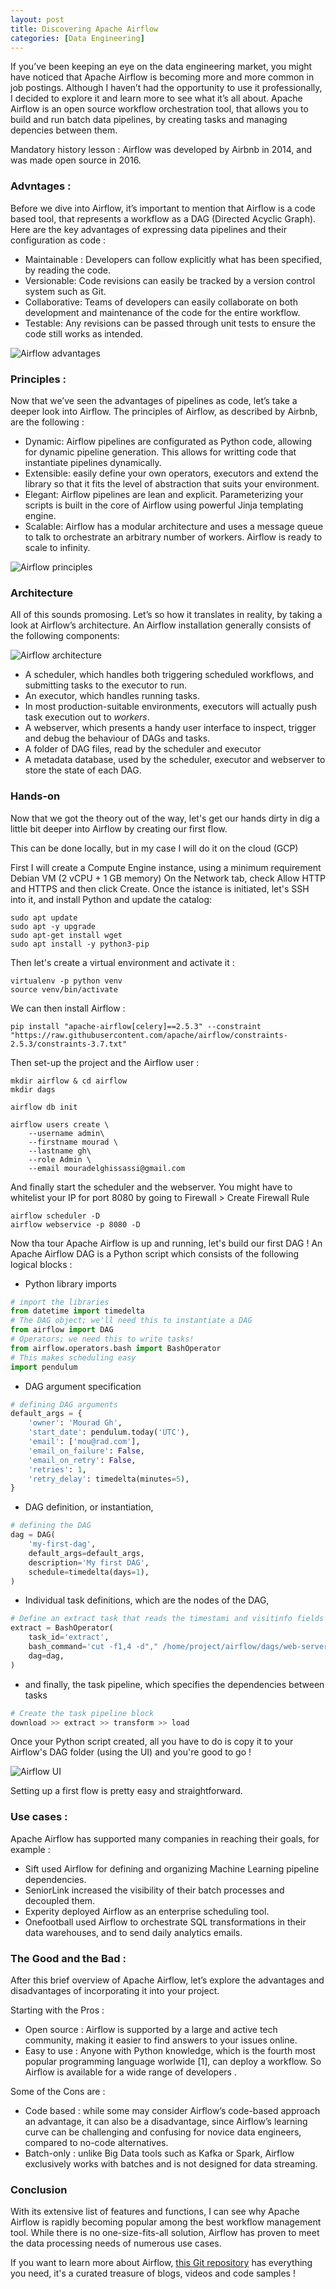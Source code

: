 ```yaml
---
layout: post
title: Discovering Apache Airflow
categories: [Data Engineering]
---
```


If you’ve been keeping an eye on the data engineering market, you might have noticed that Apache Airflow is becoming more and more common in job postings.
Although I haven’t had the opportunity to use it professionally, I decided to explore it and learn more to see what it’s all about.
Apache Airflow is an open source workflow orchestration tool, that allows you to build and run batch data pipelines, by creating tasks and managing depencies between them.

Mandatory history lesson : Airflow was developed by Airbnb in 2014, and was made open source in 2016.

### Advntages :
Before we dive into Airflow, it’s important to mention that Airflow is a code based tool, that represents a workflow as a DAG (Directed Acyclic Graph). Here are the key advantages of expressing data pipelines and their configuration as code :

- Maintainable : Developers can follow explicitly what has been specified, by reading the code.
- Versionable: Code revisions can easily be tracked by a version control system such as Git.
- Collaborative: Teams of developers can easily collaborate on both development and maintenance of the code for the entire workflow.
- Testable: Any revisions can be passed through unit tests to ensure the code still works as intended.

![Airflow advantages](/images/posts/2025/01/airflow-advantages.png)

### Principles :
Now that we’ve seen the advantages of pipelines as code, let’s take a deeper look into Airflow. The principles of Airflow, as described by Airbnb, are the following :

- Dynamic: Airflow pipelines are configurated as Python code, allowing for dynamic pipeline generation. This allows for writting code that instantiate pipelines dynamically.
- Extensible: easily define your own operators, executors and extend the library so that it fits the level of abstraction that suits your environment.
- Elegant: Airflow pipelines are lean and explicit. Parameterizing your scripts is built in the core of Airflow using powerful Jinja templating engine.
- Scalable: Airflow has a modular architecture and uses a message queue to talk to orchestrate an arbitrary number of workers. Airflow is ready to scale to infinity.

![Airflow principles](/images/posts/2025/01/airflow-principles.png)

### Architecture
All of this sounds promosing. Let’s so how it translates in reality, by taking a look at Airflow’s architecture. An Airflow installation generally consists of the following components:

![Airflow architecture](/images/posts/2025/01/airflow-architecture.png)

- A scheduler, which handles both triggering scheduled workflows, and submitting tasks to the executor to run.
- An executor, which handles running tasks.
- In most production-suitable environments, executors will actually push task execution out to _workers_.
- A webserver, which presents a handy user interface to inspect, trigger and debug the behaviour of DAGs and tasks.
- A folder of DAG files, read by the scheduler and executor
- A metadata database, used by the scheduler, executor and webserver to store the state of each DAG.

### Hands-on
Now that we got the theory out of the way, let's get our hands dirty in dig a little bit deeper into Airflow by creating our first flow.

This can be done locally, but in my case I will do it on the cloud (GCP)

First I will create a Compute Engine instance, using a minimum requirement Debian VM (2 vCPU + 1 GB memory)
On the Network tab, check Allow HTTP and HTTPS and then click Create.
Once the istance is initiated, let's SSH into it, and install Python and update the catalog: 

```Shell
sudo apt update
sudo apt -y upgrade
sudo apt-get install wget 
sudo apt install -y python3-pip
```

Then let's create a virtual environment and activate it :

```Shell
virtualenv -p python venv
source venv/bin/activate
```

We can then install Airflow : 

```Shell
pip install "apache-airflow[celery]==2.5.3" --constraint "https://raw.githubusercontent.com/apache/airflow/constraints-2.5.3/constraints-3.7.txt"
```

Then set-up the project and the Airflow user :

```Shell
mkdir airflow & cd airflow
mkdir dags

airflow db init

airflow users create \
    --username admin\
    --firstname mourad \
    --lastname gh\
    --role Admin \
    --email mouradelghissassi@gmail.com
```

And finally start the scheduler and the webserver.
You might have to whitelist your IP for port 8080 by going to Firewall > Create Firewall Rule

```Shell
airflow scheduler -D
airflow webservice -p 8080 -D
```

Now tha tour Apache Airflow is up and running, let's build our first DAG !
An Apache Airflow DAG is a Python script which consists of the following logical blocks :

- Python library imports

```python
# import the libraries
from datetime import timedelta
# The DAG object; we'll need this to instantiate a DAG
from airflow import DAG
# Operators; we need this to write tasks!
from airflow.operators.bash import BashOperator
# This makes scheduling easy
import pendulum
```

- DAG argument specification 

```python
# defining DAG arguments
default_args = {
    'owner': 'Mourad Gh',
    'start_date': pendulum.today('UTC'),
    'email': ['mou@rad.com'],
    'email_on_failure': False,
    'email_on_retry': False,
    'retries': 1,
    'retry_delay': timedelta(minutes=5),
}
```

- DAG definition, or instantiation, 

```python
# defining the DAG
dag = DAG(
    'my-first-dag',
    default_args=default_args,
    description='My first DAG',
    schedule=timedelta(days=1),
)
```

- Individual task definitions, which are the nodes of the DAG, 

```python
# Define an extract task that reads the timestami and visitinfo fields
extract = BashOperator(
    task_id='extract',
    bash_command='cut -f1,4 -d"," /home/project/airflow/dags/web-server-access-log.txt',
    dag=dag,
)
```

- and finally, the task pipeline, which specifies the dependencies between tasks

```python
# Create the task pipeline block
download >> extract >> transform >> load
```

Once your Python script created, all you have to do is copy it to your Airflow's DAG folder (using the UI) and you're good to go !

![Airflow UI](/images/posts/2025/01/airflow-ui.png)

Setting up a first flow is pretty easy and straightforward.

### Use cases :
Apache Airflow has supported many companies in reaching their goals, for example :

- Sift used Airflow for defining and organizing Machine Learning pipeline dependencies.
- SeniorLink increased the visibility of their batch processes and decoupled them.
- Experity deployed Airflow as an enterprise scheduling tool.
- Onefootball used Airflow to orchestrate SQL transformations in their data warehouses, and to send daily analytics emails.

### The Good and the Bad :
After this brief overview of Apache Airflow, let’s explore the advantages and disadvantages of incorporating it into your project.

Starting with the Pros :

- Open source : Airflow is supported by a large and active tech community, making it easier to find answers to your issues online.
- Easy to use : Anyone with Python knowledge, which is the fourth most popular programming language worlwide [1], can deploy a workflow. So Airflow is available for a wide range of developers .

Some of the Cons are :

- Code based : while some may consider Airflow’s code-based approach an advantage, it can also be a disadvantage, since Airflow’s learning curve can be challenging and confusing for novice data engineers, compared to no-code alternatives.
- Batch-only : unlike Big Data tools such as Kafka or Spark, Airflow exclusively works with batches and is not designed for data streaming.

### Conclusion

With its extensive list of features and functions, I can see why Apache Airflow is rapidly becoming popular among the best workflow management tool. While there is no one-size-fits-all solution, Airflow has proven to meet the data processing needs of numerous use cases.

If you want to learn more about Airflow, [this Git repository](https://github.com/jghoman/awesome-apache-airflow) has everything you need, it's a curated treasure of blogs, videos and code samples !

